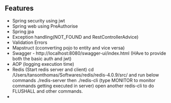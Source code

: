 Features
----------
* Spring security using jwt
* Spring web using PreAuthorise
* Spring jpa
* Exception handling(NOT_FOUND and RestControllerAdvice)
* Validation Errors
* Mapstruct (cconverting pojo to entity and vice versa)
* Swagger - http://localhost:8080/swagger-ui/index.html (HAve to provide both the basic auth and jwt)
* AOP (logging execution time)
* Redis (Start redis server and client)
      cd /Users/tansonthomas/Softwares/redis/redis-4.0.9/src/ and run below commands
        ./redis-server then ./redis-cli (type MONITOR to monitor commands getting executed in server) open another redis-cli to do FLUSHALL and other commands.
* 
    
